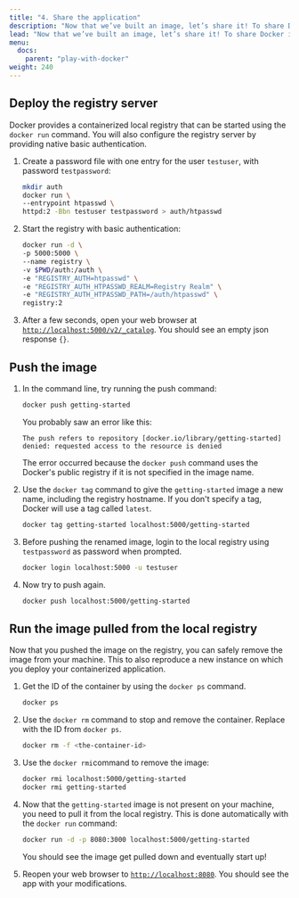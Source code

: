 ```yaml
---
title: "4. Share the application"
description: "Now that we’ve built an image, let’s share it! To share Docker images, you have to use a Docker registry, in our case a local registry."
lead: "Now that we’ve built an image, let’s share it! To share Docker images, you have to use a Docker registry, in our case a local registry."
menu:
  docs:
    parent: "play-with-docker"
weight: 240
---
```


## Deploy the registry server

Docker provides a containerized local registry that can be started using the `docker run` command. You will also configure the registry server by providing native basic authentication.

1. Create a password file with one entry for the user `testuser`, with password `testpassword`:
    ```sh
    mkdir auth
    docker run \
    --entrypoint htpasswd \
    httpd:2 -Bbn testuser testpassword > auth/htpasswd
    ```

2. Start the registry with basic authentication:
    ```sh
    docker run -d \
    -p 5000:5000 \
    --name registry \
    -v $PWD/auth:/auth \
    -e "REGISTRY_AUTH=htpasswd" \
    -e "REGISTRY_AUTH_HTPASSWD_REALM=Registry Realm" \
    -e "REGISTRY_AUTH_HTPASSWD_PATH=/auth/htpasswd" \
    registry:2
    ```

3. After a few seconds, open your web browser at [`http://localhost:5000/v2/_catalog`](http://localhost:5000/v2/_catalog). You should see an empty json response `{}`.

## Push the image

1. In the command line, try running the push command:
    ```sh
    docker push getting-started
    ```

    You probably saw an error like this:

    ```plaintext
    The push refers to repository [docker.io/library/getting-started]
    denied: requested access to the resource is denied
    ```

    The error occurred because the `docker push` command uses the Docker's public registry if it is not specified in the image name.

2. Use the `docker tag` command to give the `getting-started` image a new name, including the registry hostname. If you don't specify a tag, Docker will use a tag called `latest`.

    ```sh
    docker tag getting-started localhost:5000/getting-started
    ```

3. Before pushing the renamed image, login to the local registry using `testpassword` as password when prompted.

    ```sh
    docker login localhost:5000 -u testuser
    ```

4. Now try to push again.

    ```sh
    docker push localhost:5000/getting-started
    ```

## Run the image pulled from the local registry

Now that you pushed the image on the registry, you can safely remove the image from your machine. This to also reproduce a new instance on which you deploy your containerized application.

1. Get the ID of the container by using the `docker ps` command.

    ```sh
    docker ps
    ```

2. Use the `docker rm` command to stop and remove the container. Replace <the-container-id> with the ID from `docker ps`.

    ```sh
    docker rm -f <the-container-id>
    ```

3. Use the `docker rmi`command to remove the image:

    ```sh
    docker rmi localhost:5000/getting-started
    docker rmi getting-started
    ```

4. Now that the `getting-started` image is not present on your machine, you need to pull it from the local registry. This is done automatically with the `docker run` command:

    ```sh
    docker run -d -p 8080:3000 localhost:5000/getting-started
    ```

    You should see the image get pulled down and eventually start up!

5. Reopen your web browser to [`http://localhost:8080`](http://localhost:8080). You should see the app with your modifications.


